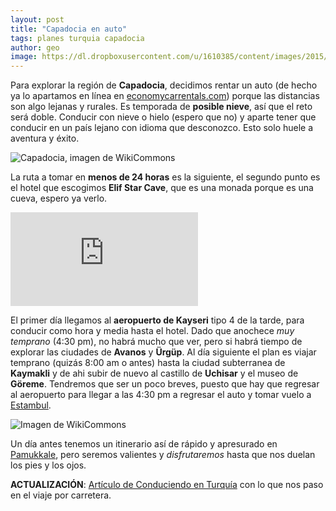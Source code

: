 ```yaml
---
layout: post
title: "Capadocia en auto"
tags: planes turquia capadocia
author: geo
image: https://dl.dropboxusercontent.com/u/1610385/content/images/2015/05/2014-12-24-06-38-31.jpg
---
```

Para explorar la región de **Capadocia**, decidimos rentar un auto (de hecho ya lo apartamos en línea en [economycarrentals.com](http://www.economycarrentals.com)) porque las distancias son algo lejanas y rurales. Es temporada de **posible nieve**, así que el reto será doble. Conducir con nieve o hielo (espero que no) y aparte tener que conducir en un país lejano con idioma que desconozco. Esto solo huele a aventura y éxito.

![Capadocia, imagen de WikiCommons](http://upload.wikimedia.org/wikipedia/commons/1/10/Cappadocia.JPG)

La ruta a tomar en **menos de 24 horas** es la siguiente, el segundo punto es el hotel que escogimos **Elif Star Cave**, que es una monada porque es una cueva, espero ya verlo.

<div class="embed-responsive embed-responsive-16by9">
<iframe src="https://www.google.com/maps/embed?pb=!1m49!1m8!1m3!1d797338.0971704271!2d34.9199225!3d38.6810153!3m2!1i1024!2i768!4f13.1!4m38!1i0!3e0!4m5!1s0x152b13ee81f0d219%3A0x3ccd04577cc9d67a!2sKayseri+Airport%2C+Boztepe+Mah.%2C+Mustafa+Kemal+Pa%C5%9Fa+Blv+No%3A338%2C+Yenimahalle%2FKayseri%2C+Turkey!3m2!1d38.773695!2d35.494336!4m5!1s0x152b0e3831409c8d%3A0x6f5753ed9d484f44!2sElif+Star+Cave+Hotel%2C+G%C3%B6reme%2C+Turkey!3m2!1d38.641981!2d34.825133!4m5!1s0x152a13c1b61000e1%3A0x9b9371f5906aa81e!2sKaymakli+Underground+City%2C+Kaymakl%C4%B1%2C+Turkey!3m2!1d38.465556!2d34.750555999999996!4m5!1s0x152a68ee7113bdc5%3A0x48a54ea63a91c5c9!2sUchisar+Castle%2C+U%C3%A7hisar%2FNev%C5%9Fehir%2C+Turkey!3m2!1d38.629912999999995!2d34.805389999999996!4m5!1s0x152a6877bfffffff%3A0x26b14ab99513500d!2sZelve+Open+Air+Museum%2C+G%C3%B6reme%2C+Turkey!3m2!1d38.643687!2d34.830681!4m5!1s0x152a67dbf5376f33%3A0x4b0c289c1d55148c!2sGoreme+National+Park%2C+G%C3%B6reme%2C+Turkey!3m2!1d38.649218!2d34.83472!5e0!3m2!1sen!2s!4v1418082639372" class="embed-responsive-item" frameborder="0" style="border:0"></iframe>
</div>

El primer día llegamos al **aeropuerto de Kayseri** tipo 4 de la tarde, para conducir como hora y media hasta el hotel. Dado que anochece *muy temprano* (4:30 pm), no habrá mucho que ver, pero si habrá tiempo de explorar las ciudades de **Avanos** y **Ürgüp**. Al día siguiente el plan es viajar temprano (quizás 8:00 am o antes) hasta la ciudad subterranea de **Kaymakli** y de ahi subir de nuevo al castillo de **Uchisar** y el museo de **Göreme**. Tendremos que ser un poco breves, puesto que hay que regresar al aeropuerto para llegar a las 4:30 pm a regresar el auto y tomar vuelo a [Estambul](/tag/estambul).

![Imagen de WikiCommons](http://upload.wikimedia.org/wikipedia/commons/thumb/f/f4/Cappadoccia2.jpeg/800px-Cappadoccia2.jpeg)

Un día antes tenemos un itinerario así de rápido y apresurado en [Pamukkale](/tag/pamukkale), pero seremos valientes y *disfrutaremos* hasta que nos duelan los pies y los ojos.

**ACTUALIZACIÓN**: [Artículo de Conduciendo en Turquía](/conduciendo-en-turquia/) con lo que nos paso en el viaje por carretera.